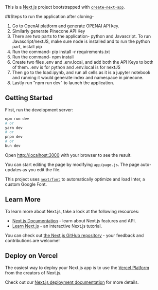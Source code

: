This is a [Next.js](https://nextjs.org/) project bootstrapped with [`create-next-app`](https://github.com/vercel/next.js/tree/canary/packages/create-next-app).

##Steps to run the application after cloning-

1. Go to OpenAI platform and generate OPENAI API key.
2. Similarly generate Pinecone API Key
3. There are two parts to the application- python and Javascript. To run Javascript/nextJS, make sure node is installed and to run the python part, install pip
4. Run the command- pip install -r requirements.txt
5. Run the command- npm install
6. Create two files .env and .env.local, and add both the API Keys to both of them. .env is for python and .env.local is for nextJS
7. Then go to the load.ipynb, and run all cells as it is a jupyter notebook and running it would generate index and namespace in pinecone.
8. Lastly run "npm run dev" to launch the application.

## Getting Started

First, run the development server:

```bash
npm run dev
# or
yarn dev
# or
pnpm dev
# or
bun dev
```

Open [http://localhost:3000](http://localhost:3000) with your browser to see the result.

You can start editing the page by modifying `app/page.js`. The page auto-updates as you edit the file.

This project uses [`next/font`](https://nextjs.org/docs/basic-features/font-optimization) to automatically optimize and load Inter, a custom Google Font.

## Learn More

To learn more about Next.js, take a look at the following resources:

- [Next.js Documentation](https://nextjs.org/docs) - learn about Next.js features and API.
- [Learn Next.js](https://nextjs.org/learn) - an interactive Next.js tutorial.

You can check out [the Next.js GitHub repository](https://github.com/vercel/next.js/) - your feedback and contributions are welcome!

## Deploy on Vercel

The easiest way to deploy your Next.js app is to use the [Vercel Platform](https://vercel.com/new?utm_medium=default-template&filter=next.js&utm_source=create-next-app&utm_campaign=create-next-app-readme) from the creators of Next.js.

Check out our [Next.js deployment documentation](https://nextjs.org/docs/deployment) for more details.
